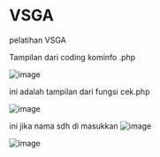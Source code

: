 # VSGA
pelatihan VSGA 

Tampilan dari coding kominfo .php

![image](https://github.com/AbdanGIT/VSGA/assets/124424831/fe16ed7b-4e8e-43de-a0a8-2f4ea550b794)

ini adalah tampilan dari fungsi cek.php

![image](https://github.com/AbdanGIT/VSGA/assets/124424831/eaf19597-a464-4d94-8021-79b2045e5b13)

ini jika nama sdh di masukkan
![image](https://github.com/AbdanGIT/VSGA/assets/124424831/2118d1d5-c6bd-4449-bcf4-65cadfe4e9c6)



![image](https://github.com/AbdanGIT/VSGA/assets/124424831/ac94dd81-40a5-4427-afff-c733e0525f6d)

